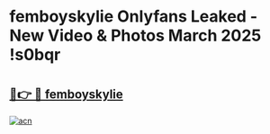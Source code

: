 # femboyskylie Onlyfans Leaked - New Video & Photos March 2025 !s0bqr

# <h2><a href="https://ozkh43.iuczelnia.edu.pl?title=femboyskylie&ref=s0bqr">🔗👉 🔴 femboyskylie</a></h2>

[![acn](https://github.com/user-attachments/assets/0f9c940e-d8b0-45ae-aac7-cd30a18b3e1c)](https://ozkh43.iuczelnia.edu.pl?title=femboyskylie&ref=s0bqr)

